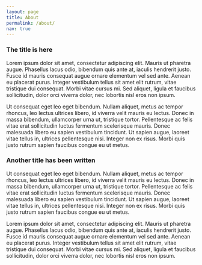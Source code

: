 ```yaml
---
layout: page
title: About
permalink: /about/
nav: true
---
```

<h3>The title is here</h3>
<p>Lorem ipsum dolor sit amet, consectetur adipiscing elit. Mauris ut pharetra augue. Phasellus lacus odio, bibendum quis ante at, iaculis hendrerit justo. Fusce id mauris consequat augue ornare elementum vel sed ante. Aenean eu placerat purus. Integer vestibulum tellus sit amet elit rutrum, vitae tristique dui consequat. Morbi vitae cursus mi. Sed aliquet, ligula et faucibus sollicitudin, dolor orci viverra dolor, nec lobortis nisl eros non ipsum.</p>

<p>Ut consequat eget leo eget bibendum. Nullam aliquet, metus ac tempor rhoncus, leo lectus ultrices libero, id viverra velit mauris eu lectus. Donec in massa bibendum, ullamcorper urna ut, tristique tortor. Pellentesque ac felis vitae erat sollicitudin luctus fermentum scelerisque mauris. Donec malesuada libero eu sapien vestibulum tincidunt. Ut sapien augue, laoreet vitae tellus in, ultrices pellentesque nisi. Integer non ex risus. Morbi quis justo rutrum sapien faucibus congue eu ut metus.</p>

<h3>Another title has been written</h3>
<p>Ut consequat eget leo eget bibendum. Nullam aliquet, metus ac tempor rhoncus, leo lectus ultrices libero, id viverra velit mauris eu lectus. Donec in massa bibendum, ullamcorper urna ut, tristique tortor. Pellentesque ac felis vitae erat sollicitudin luctus fermentum scelerisque mauris. Donec malesuada libero eu sapien vestibulum tincidunt. Ut sapien augue, laoreet vitae tellus in, ultrices pellentesque nisi. Integer non ex risus. Morbi quis justo rutrum sapien faucibus congue eu ut metus.</p>

<p>Lorem ipsum dolor sit amet, consectetur adipiscing elit. Mauris ut pharetra augue. Phasellus lacus odio, bibendum quis ante at, iaculis hendrerit justo. Fusce id mauris consequat augue ornare elementum vel sed ante. Aenean eu placerat purus. Integer vestibulum tellus sit amet elit rutrum, vitae tristique dui consequat. Morbi vitae cursus mi. Sed aliquet, ligula et faucibus sollicitudin, dolor orci viverra dolor, nec lobortis nisl eros non ipsum.</p>